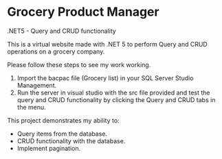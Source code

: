 # Grocery Product Manager

.NET5 - Query and CRUD functionality

This is a virtual website made with .NET 5 to perform Query and CRUD operations on a grocery company.

Please follow these steps to see my work working.

1. Import the bacpac file (Grocery list) in your SQL Server Studio Management.
2. Run the server in visual studio with the src file provided and test the query and CRUD functionality by clicking the Query and CRUD tabs in the menu.

This project demonstrates my ability to:

- Query items from the database.
- CRUD functionality with the database.
- Implement pagination.
